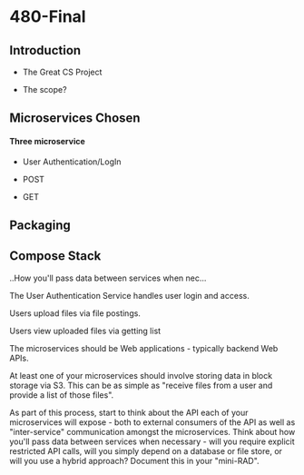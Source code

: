 # 480-Final

## Introduction 

- The Great CS Project  

- The scope? 

## Microservices Chosen 

#### Three microservice  

- User Authentication/LogIn 

- POST  

- GET  

## Packaging 

## Compose Stack 

 

..How you'll pass data between services when nec... 

The User Authentication Service handles user login and access.  

Users upload files via file postings.  

Users view uploaded files via getting list 

  

The microservices should be Web applications - typically backend Web APIs. 

At least one of your microservices should involve storing data in block storage via S3. This can be as simple as "receive files from a user and provide a list of those files".  

As part of this process, start to think about the API each of your microservices will expose - both to external consumers of the API as well as "inter-service" communication amongst the microservices. Think about how you'll pass data between services when necessary - will you require explicit restricted API calls, will you simply depend on a database or file store, or will you use a hybrid approach? Document this in your "mini-RAD". 
